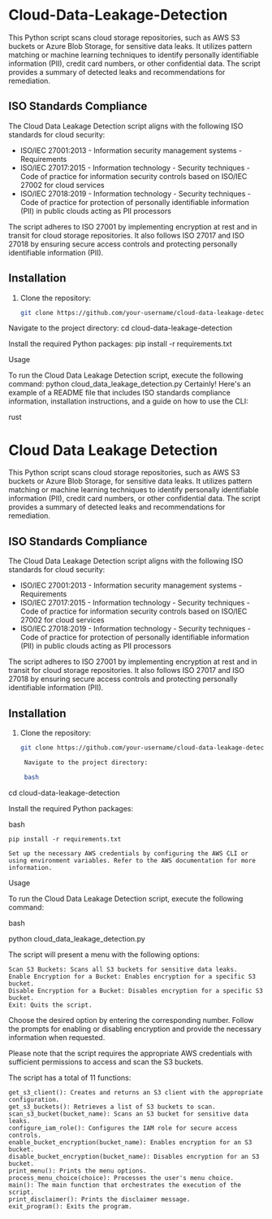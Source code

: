 # Cloud-Data-Leakage-Detection


This Python script scans cloud storage repositories, such as AWS S3 buckets or Azure Blob Storage, for sensitive data leaks. It utilizes pattern matching or machine learning techniques to identify personally identifiable information (PII), credit card numbers, or other confidential data. The script provides a summary of detected leaks and recommendations for remediation.

## ISO Standards Compliance

The Cloud Data Leakage Detection script aligns with the following ISO standards for cloud security:

- ISO/IEC 27001:2013 - Information security management systems - Requirements
- ISO/IEC 27017:2015 - Information technology - Security techniques - Code of practice for information security controls based on ISO/IEC 27002 for cloud services
- ISO/IEC 27018:2019 - Information technology - Security techniques - Code of practice for protection of personally identifiable information (PII) in public clouds acting as PII processors

The script adheres to ISO 27001 by implementing encryption at rest and in transit for cloud storage repositories. It also follows ISO 27017 and ISO 27018 by ensuring secure access controls and protecting personally identifiable information (PII).

## Installation

1. Clone the repository:

   ```bash
   git clone https://github.com/your-username/cloud-data-leakage-detection.git
Navigate to the project directory:
cd cloud-data-leakage-detection

Install the required Python packages:
pip install -r requirements.txt

Usage

To run the Cloud Data Leakage Detection script, execute the following command:
python cloud_data_leakage_detection.py
Certainly! Here's an example of a README file that includes ISO standards compliance information, installation instructions, and a guide on how to use the CLI:

rust

# Cloud Data Leakage Detection

This Python script scans cloud storage repositories, such as AWS S3 buckets or Azure Blob Storage, for sensitive data leaks. It utilizes pattern matching or machine learning techniques to identify personally identifiable information (PII), credit card numbers, or other confidential data. The script provides a summary of detected leaks and recommendations for remediation.

## ISO Standards Compliance

The Cloud Data Leakage Detection script aligns with the following ISO standards for cloud security:

- ISO/IEC 27001:2013 - Information security management systems - Requirements
- ISO/IEC 27017:2015 - Information technology - Security techniques - Code of practice for information security controls based on ISO/IEC 27002 for cloud services
- ISO/IEC 27018:2019 - Information technology - Security techniques - Code of practice for protection of personally identifiable information (PII) in public clouds acting as PII processors

The script adheres to ISO 27001 by implementing encryption at rest and in transit for cloud storage repositories. It also follows ISO 27017 and ISO 27018 by ensuring secure access controls and protecting personally identifiable information (PII).

## Installation

1. Clone the repository:

   ```bash
   git clone https://github.com/your-username/cloud-data-leakage-detection.git

    Navigate to the project directory:

    bash

cd cloud-data-leakage-detection

Install the required Python packages:

bash

    pip install -r requirements.txt

    Set up the necessary AWS credentials by configuring the AWS CLI or using environment variables. Refer to the AWS documentation for more information.

Usage

To run the Cloud Data Leakage Detection script, execute the following command:

bash

python cloud_data_leakage_detection.py

The script will present a menu with the following options:

    Scan S3 Buckets: Scans all S3 buckets for sensitive data leaks.
    Enable Encryption for a Bucket: Enables encryption for a specific S3 bucket.
    Disable Encryption for a Bucket: Disables encryption for a specific S3 bucket.
    Exit: Quits the script.

Choose the desired option by entering the corresponding number. Follow the prompts for enabling or disabling encryption and provide the necessary information when requested.

Please note that the script requires the appropriate AWS credentials with sufficient permissions to access and scan the S3 buckets.


The script has a total of 11 functions:

    get_s3_client(): Creates and returns an S3 client with the appropriate configuration.
    get_s3_buckets(): Retrieves a list of S3 buckets to scan.
    scan_s3_bucket(bucket_name): Scans an S3 bucket for sensitive data leaks.
    configure_iam_role(): Configures the IAM role for secure access controls.
    enable_bucket_encryption(bucket_name): Enables encryption for an S3 bucket.
    disable_bucket_encryption(bucket_name): Disables encryption for an S3 bucket.
    print_menu(): Prints the menu options.
    process_menu_choice(choice): Processes the user's menu choice.
    main(): The main function that orchestrates the execution of the script.
    print_disclaimer(): Prints the disclaimer message.
    exit_program(): Exits the program.
